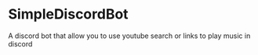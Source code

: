 # SimpleDiscordBot
A discord bot that allow you to use youtube search or links to play music in discord
